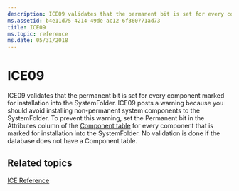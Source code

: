 ```yaml
---
description: ICE09 validates that the permanent bit is set for every component marked for installation into the SystemFolder.
ms.assetid: b4e11d75-4214-49de-ac12-6f360771ad73
title: ICE09
ms.topic: reference
ms.date: 05/31/2018
---
```


# ICE09

ICE09 validates that the permanent bit is set for every component marked for installation into the SystemFolder. ICE09 posts a warning because you should avoid installing non-permanent system components to the SystemFolder. To prevent this warning, set the Permanent bit in the Attributes column of the [Component table](component-table.md) for every component that is marked for installation into the SystemFolder. No validation is done if the database does not have a Component table.

## Related topics

<dl> <dt>

[ICE Reference](ice-reference.md)
</dt> </dl>

 

 




